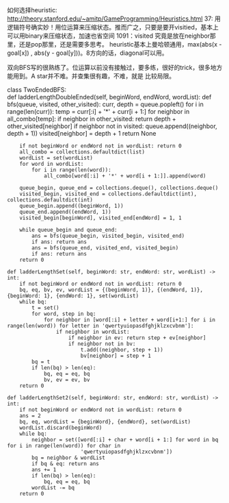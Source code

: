 如何选择heuristic: http://theory.stanford.edu/~amitp/GameProgramming/Heuristics.html
37: 用逻辑符号确实妙！用位运算来压缩状态。推而广之，只要是要开visitied，基本上可以用binary来压缩状态，加速也省空间
1091：visited 究竟是放在neighbor那里，还是pop那里，还是需要多思考。
heuristic基本上曼哈顿通用，max(abs(x - goal[x]) , abs(y - goal[y]))。8方向的话，diagonal可以用。

双向BFS写的很熟练了。位运算以前没有接触过，要多练，很好的trick，很多地方能用到。A star并不难。并查集很有趣，不难，就是
比较局限。

class TwoEndedBFS:    
    def ladderLengthDoubleEnded(self, beginWord, endWord, wordList):
        def bfs(queue, visited, other_visited):
            curr, depth = queue.popleft()
            for i in range(len(curr)):
                temp = curr[:i] + '*' + curr[i + 1:]
                for neighbor in all_combo[temp]:
                    if neighbor in other_visited: return depth + other_visited[neighbor]
                    if neighbor not in visited:
                        queue.append((neighbor, depth + 1))
                        visited[neighbor] = depth + 1
            return None

        if not beginWord or endWord not in wordList: return 0
        all_combo = collections.defaultdict(list)
        wordList = set(wordList)
        for word in wordList:
            for i in range(len(word)):
                all_combo[word[:i] + '*' + word[i + 1:]].append(word)

        queue_begin, queue_end = collections.deque(), collections.deque()
        visited_begin, visited_end = collections.defaultdict(int), collections.defaultdict(int)
        queue_begin.append((beginWord, 1))
        queue_end.append((endWord, 1))
        visited_begin[beginWord], visited_end[endWord] = 1, 1

        while queue_begin and queue_end:
            ans = bfs(queue_begin, visited_begin, visited_end)
            if ans: return ans
            ans = bfs(queue_end, visited_end, visited_begin)
            if ans: return ans
        return 0

    def ladderLengthSet(self, beginWord: str, endWord: str, wordList) -> int:
        if not beginWord or endWord not in wordList: return 0
        bq, eq, bv, ev, wordList = {(beginWord, 1)}, {(endWord, 1)}, {beginWord: 1}, {endWord: 1}, set(wordList)
        while bq:
            t = set()
            for word, step in bq:
                for neighbor in [word[:i] + letter + word[i+1:] for i in range(len(word)) for letter in 'qwertyuiopasdfghjklzxcvbnm']:
                    if neighbor in wordList:
                        if neighbor in ev: return step + ev[neighbor]
                        if neighbor not in bv:
                            t.add((neighbor, step + 1))
                            bv[neighbor] = step + 1
            bq = t
            if len(bq) > len(eq):
                bq, eq = eq, bq
                bv, ev = ev, bv
        return 0

    def ladderLengthSet2(self, beginWord: str, endWord: str, wordList) -> int:
        if not beginWord or endWord not in wordList: return 0
        ans = 2
        bq, eq, wordList = {beginWord}, {endWord}, set(wordList)
        wordList.discard(beginWord)
        while bq:
            neighbor = set([word[:i] + char + word[i + 1:] for word in bq for i in range(len(word)) for char in
                            'qwertyuiopasdfghjklzxcvbnm'])
            bq = neighbor & wordList
            if bq & eq: return ans
            ans += 1
            if len(bq) > len(eq):
                bq, eq = eq, bq
            wordList -= bq
        return 0
